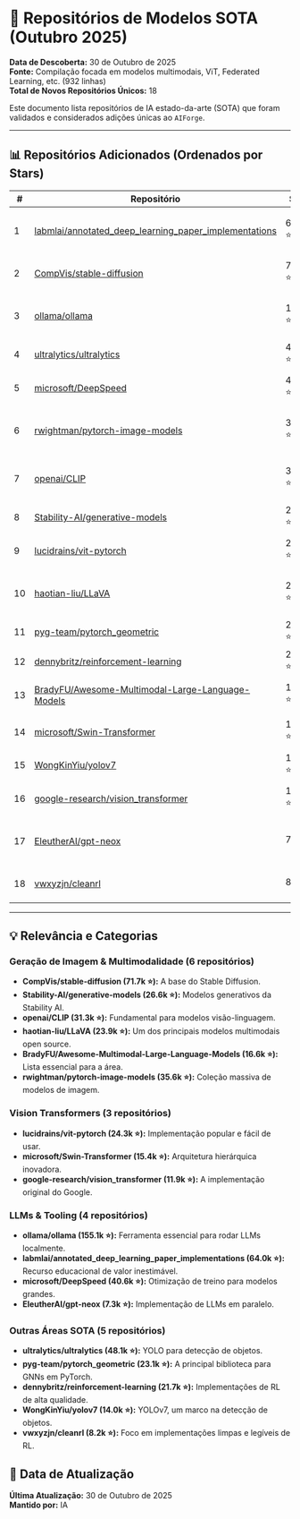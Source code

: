 # 🚀 Repositórios de Modelos SOTA (Outubro 2025)

**Data de Descoberta:** 30 de Outubro de 2025  
**Fonte:** Compilação focada em modelos multimodais, ViT, Federated Learning, etc. (932 linhas)  
**Total de Novos Repositórios Únicos:** 18

Este documento lista repositórios de IA estado-da-arte (SOTA) que foram validados e considerados adições únicas ao `AIForge`.

---

## 📊 Repositórios Adicionados (Ordenados por Stars)

| # | Repositório | Stars | Categoria | Descrição |
|---|---|---|---|---|
| 1 | [labmlai/annotated_deep_learning_paper_implementations](https://github.com/labmlai/annotated_deep_learning_paper_implementations) | 64.0k ⭐ | Implementações de Papers | 60+ implementações de papers de DL com notas lado a lado. |
| 2 | [CompVis/stable-diffusion](https://github.com/CompVis/stable-diffusion) | 71.7k ⭐ | Geração de Imagem | Modelo de difusão latente text-to-image. |
| 3 | [ollama/ollama](https://github.com/ollama/ollama) | 155.1k ⭐ | LLM Tooling | Ferramenta para rodar LLMs (Gemma, Llama, etc.) localmente. |
| 4 | [ultralytics/ultralytics](https://github.com/ultralytics/ultralytics) | 48.1k ⭐ | Detecção de Objetos | Ultralytics YOLO. |
| 5 | [microsoft/DeepSpeed](https://github.com/microsoft/DeepSpeed) | 40.6k ⭐ | Otimização de Treino | Biblioteca de otimização de deep learning. |
| 6 | [rwightman/pytorch-image-models](https://github.com/rwightman/pytorch-image-models) | 35.6k ⭐ | Modelos de Imagem | A maior coleção de encoders/backbones de imagem em PyTorch. |
| 7 | [openai/CLIP](https://github.com/openai/CLIP) | 31.3k ⭐ | Visão-Linguagem | Modelo de pré-treinamento contrastivo linguagem-imagem. |
| 8 | [Stability-AI/generative-models](https://github.com/Stability-AI/generative-models) | 26.6k ⭐ | Geração de Imagem | Modelos generativos da Stability AI. |
| 9 | [lucidrains/vit-pytorch](https://github.com/lucidrains/vit-pytorch) | 24.3k ⭐ | Vision Transformer | Implementação do Vision Transformer em PyTorch. |
| 10 | [haotian-liu/LLaVA](https://github.com/haotian-liu/LLaVA) | 23.9k ⭐ | Multimodal LLM | Visual Instruction Tuning (LLaVA) para capacidades nível GPT-4V. |
| 11 | [pyg-team/pytorch_geometric](https://github.com/pyg-team/pytorch_geometric) | 23.1k ⭐ | Graph Neural Networks | Biblioteca de GNN para PyTorch. |
| 12 | [dennybritz/reinforcement-learning](https://github.com/dennybritz/reinforcement-learning) | 21.7k ⭐ | Reinforcement Learning | Implementação de algoritmos de RL. |
| 13 | [BradyFU/Awesome-Multimodal-Large-Language-Models](https://github.com/BradyFU/Awesome-Multimodal-Large-Language-Models) | 16.6k ⭐ | Multimodal LLM | Lista Awesome de avanços em Multimodal LLMs. |
| 14 | [microsoft/Swin-Transformer](https://github.com/microsoft/Swin-Transformer) | 15.4k ⭐ | Vision Transformer | Implementação oficial do Swin Transformer. |
| 15 | [WongKinYiu/yolov7](https://github.com/WongKinYiu/yolov7) | 14.0k ⭐ | Detecção de Objetos | Implementação do paper YOLOv7. |
| 16 | [google-research/vision_transformer](https://github.com/google-research/vision_transformer) | 11.9k ⭐ | Vision Transformer | Implementação oficial do Vision Transformer. |
| 17 | [EleutherAI/gpt-neox](https://github.com/EleutherAI/gpt-neox) | 7.3k ⭐ | LLM | Implementação de transformers autorregressivos paralelos. |
| 18 | [vwxyzjn/cleanrl](https://github.com/vwxyzjn/cleanrl) | 8.2k ⭐ | Reinforcement Learning | Implementação de alta qualidade de algoritmos de RL. |

---

## 💡 Relevância e Categorias

### Geração de Imagem & Multimodalidade (6 repositórios)
- **CompVis/stable-diffusion (71.7k ⭐):** A base do Stable Diffusion.
- **Stability-AI/generative-models (26.6k ⭐):** Modelos generativos da Stability AI.
- **openai/CLIP (31.3k ⭐):** Fundamental para modelos visão-linguagem.
- **haotian-liu/LLaVA (23.9k ⭐):** Um dos principais modelos multimodais open source.
- **BradyFU/Awesome-Multimodal-Large-Language-Models (16.6k ⭐):** Lista essencial para a área.
- **rwightman/pytorch-image-models (35.6k ⭐):** Coleção massiva de modelos de imagem.

### Vision Transformers (3 repositórios)
- **lucidrains/vit-pytorch (24.3k ⭐):** Implementação popular e fácil de usar.
- **microsoft/Swin-Transformer (15.4k ⭐):** Arquitetura hierárquica inovadora.
- **google-research/vision_transformer (11.9k ⭐):** A implementação original do Google.

### LLMs & Tooling (4 repositórios)
- **ollama/ollama (155.1k ⭐):** Ferramenta essencial para rodar LLMs localmente.
- **labmlai/annotated_deep_learning_paper_implementations (64.0k ⭐):** Recurso educacional de valor inestimável.
- **microsoft/DeepSpeed (40.6k ⭐):** Otimização de treino para modelos grandes.
- **EleutherAI/gpt-neox (7.3k ⭐):** Implementação de LLMs em paralelo.

### Outras Áreas SOTA (5 repositórios)
- **ultralytics/ultralytics (48.1k ⭐):** YOLO para detecção de objetos.
- **pyg-team/pytorch_geometric (23.1k ⭐):** A principal biblioteca para GNNs em PyTorch.
- **dennybritz/reinforcement-learning (21.7k ⭐):** Implementações de RL de alta qualidade.
- **WongKinYiu/yolov7 (14.0k ⭐):** YOLOv7, um marco na detecção de objetos.
- **vwxyzjn/cleanrl (8.2k ⭐):** Foco em implementações limpas e legíveis de RL.

## 📅 Data de Atualização

**Última Atualização:** 30 de Outubro de 2025  
**Mantido por:** IA
